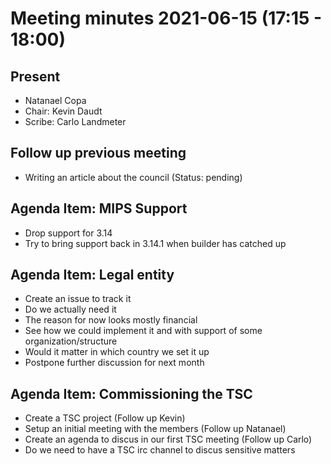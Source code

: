 # Meeting minutes 2021-06-15 (17:15 - 18:00)

## Present

* Natanael Copa
* Chair: Kevin Daudt
* Scribe: Carlo Landmeter

## Follow up previous meeting

* Writing an article about the council (Status: pending)

## Agenda Item: MIPS Support

* Drop support for 3.14
* Try to bring support back in 3.14.1 when builder has catched up

## Agenda Item: Legal entity

* Create an issue to track it
* Do we actually need it
* The reason for now looks mostly financial
* See how we could implement it and with support of some organization/structure
* Would it matter in which country we set it up
* Postpone further discussion for next month

## Agenda Item: Commissioning the TSC

* Create a TSC project (Follow up Kevin)
* Setup an initial meeting with the members (Follow up Natanael)
* Create an agenda to discus in our first TSC meeting (Follow up Carlo)
* Do we need to have a TSC irc channel to discus sensitive matters
